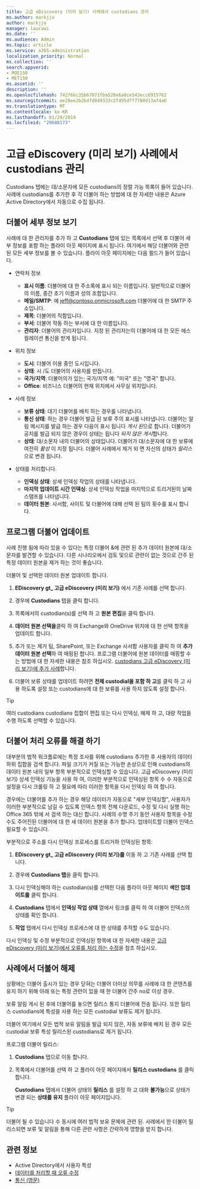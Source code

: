```yaml
---
title: 고급 eDiscovery (미리 보기) 사례에서 custodians 관리
ms.author: markjjo
author: markjjo
manager: laurawi
ms.date: ''
ms.audience: Admin
ms.topic: article
ms.service: o365-administration
localization_priority: Normal
ms.collection: ''
search.appverid:
- MOE150
- MET150
ms.assetid: ''
description: ''
ms.openlocfilehash: 742f6bc35b67071fba528e6a0ce543ecc6915762
ms.sourcegitcommit: ee28ee2b2bdfd049333c2f495d7f7780d13af4a6
ms.translationtype: MT
ms.contentlocale: ko-KR
ms.lasthandoff: 01/29/2019
ms.locfileid: "29608173"
---
```

# <a name="managing-custodians-in-an-advanced-ediscovery-preview-case"></a>고급 eDiscovery (미리 보기) 사례에서 custodians 관리

Custodians 탭에는 대/소문자에 모든 custodians의 정렬 가능 목록이 들어 있습니다. 사례에 custodians를 추가한 후 각 더불어 하는 방법에 대 한 자세한 내용은 Azure Active Directory에서 자동으로 수집 됩니다.

## <a name="viewing-custodian-details"></a>더불어 세부 정보 보기

사례에 대 한 관리자를 추가 하 고 **Custodians** 탭에 있는 목록에서 선택 후 더불어 세부 정보를 포함 하는 플라이 아웃 페이지에 표시 됩니다. 여기에서 해당 더불어와 관련 된 모든 세부 정보를 볼 수 있습니다. 플라이 아웃 페이지에는 다음 필드가 들어 있습니다.

- 연락처 정보

  - **표시 이름**: 더불어에 대 한 주소록에 표시 되는 이름입니다. 일반적으로 더불어의 이름, 중간 초기 이름과 성의 조합입니다.
  - **메일/SMTP**: 예 jeff@contoso.onmicrosoft.com 더불어에 대 한 SMTP 주소입니다.  
  - **제목**: 더불어의 직함입니다.
  - **부서**: 더불어 작동 하는 부서에 대 한 이름입니다.
  - **관리자**: 더불어의 관리자입니다. 지정 된 관리자는이 더불어에 대 한 모든 에스컬레이션 통신을 받게 됩니다.
  
- 위치 정보

  - **도시**: 더불어 이용 중인 도시입니다.
  - **상태**: 시 /도 더불어의 사용자를 만듭니다.
  - **국가/지역**: 더불어의가 있는; 국가/지역 예: "미국" 또는 "영국" 합니다.
  - **Office**: 비즈니스 더불어의 현재 위치에서 사무실 위치입니다.

- 사례 정보

  - **보류 상태**: 대기 더불어를 배치 하는 경우를 나타냅니다. 
  - **통신 상태**: 하는 경우 더불어 발급 된 보류 주의 표시를 나타냅니다. 더불어는 알림 메시지를 발급 하는 경우 다음이 표시 됩니다 *게시 된*으로 합니다. 더불어가 공지를 발급 되지 않은 경우이 상태는 됩니다 *되지 않은 게시*합니다. 
  - **상태**: 대/소문자 내의 더불어의 상태입니다. 더불어가 대/소문자에 대 한 보류에 여전히 *활성* 이 지정 됩니다. 더불어 사례에서 제거 되 면 자신의 상태가 *릴리스*으로 변경 됩니다. 

- 상태를 처리합니다.

  - **인덱싱 상태**: 상세 인덱싱 작업의 상태를 나타냅니다.  
  - **마지막 업데이트 시간 인덱싱**: 상세 인덱싱 작업을 마지막으로 트리거된의 날짜 스탬프를 나타냅니다.
  - **데이터 원본**: 사서함, 사이트 및 더불어에 대해 선택 된 팀의 횟수를 표시 합니다.

## <a name="updating-a-custodian"></a>프로그램 더불어 업데이트

사례 진행 됨에 따라 있을 수 있다는 특정 더불어 &에 관련 된 추가 데이터 원본에 대/소문자를 발견할 수 있습니다. 다른 시나리오에서 검토 및으로 관련이 없는 것으로 간주 된 특정 데이터 원본을 제거 하는 것이 좋습니다.

더불어 및 선택한 데이터 원본 업데이트 합니다.

1. **EDiscovery gt_ 고급 eDiscovery (미리 보기)** 에서 기존 사례를 선택 합니다.
  
2. 경우에 **Custodians** 탭을 클릭 합니다.
  
3. 목록에서의 custodian(s)를 선택 하 고 **원본 편집**을 클릭 합니다.
  
4. **데이터 원본 선택을**클릭 하 여 Exchange와 OneDrive 위치에 대 한 선택 항목을 업데이트 합니다.
  
5. 추가 또는 제거 팀, SharePoint, 또는 Exchange 사서함 사용자를 클릭 하 여 **추가 데이터 원본 선택**하 여 매핑된 합니다. 프로그램 더불어에 원본 데이터를 매핑할 수는 방법에 대 한 자세한 내용은 참조 하십시오. [custodians 고급 eDiscovery (미리 보기)에 추가 사례](add-custodians-to-case.md)합니다.
  
6. 더불어 보류 상태를 업데이트 하려면 **전체 custodial을 포함 하 고**를 클릭 하 고 사용 하도록 설정 또는 custodians에 대 한 보류를 사용 하지 않도록 설정 합니다.

> [!TIP]
> 여러 custodians custodians 집합이 편집 또는 다시 인덱싱, 해제 하 고, 대량 작업을 수행 하도록 선택할 수 있습니다.

## <a name="resolving-custodian-processing-errors"></a>더불어 처리 오류를 해결 하기

대부분의 법적 워크플로에는 특정 조사를 위해 custodians 추가한 후 사용자의 데이터 하위 집합을 검색 합니다. 파일 크기가 커질 또는 가능한 손상으로 인해 custodians의 데이터 원본 내의 일부 항목 부분적으로 인덱싱할 수 있습니다. 고급 eDiscovery (미리 보기) 상세 인덱싱 기능을 사용 하 여, 이러한 부분적으로 인덱싱된 항목 수 수 자동으로 설정을 다시 크롤링 하 고 필요에 따라 이러한 항목을 다시 인덱싱 하 여 합니다. 

경우에는 더불어를 추가 하는 경우 해당 데이터가 자동으로 "세부 인덱싱할", 사용자가 이러한 부분적으로 남길 수 있도록 인덱스 항목 전체 다운로드, 수정 및 다시 실행 하는 Office 365 밖에 서 검색 하는 대신 합니다. 사례의 수명 주기 동안 사용자 항목을 수정 수도 주어진된 더불어에 대 한 새 데이터 원본을 추가 합니다. 업데이트할 더불어 인덱스 필요할 수 있습니다. 

부분적으로 주소를 다시 인덱싱 프로세스를 트리거하 인덱싱된 항목:

1. **EDiscovery gt_ 고급 eDiscovery (미리 보기)를** 이동 하 고 기존 사례를 선택 합니다.

2. 경우에 **Custodians 탭**을 클릭 합니다. 

3. 다시 인덱싱해야 하는 custodian(s)를 선택한 다음 플라이 아웃 페이지 **색인 업데이트를** 클릭 합니다.

4. **Custodians** 탭에서 **인덱싱 작업 상태** 열에서 링크를 클릭 하 여 더불어 인덱스의 상태를 확인 합니다.  

5. **작업** 탭에서 다시 인덱싱 프로세스에 대 한 상태를 추적할 수도 있습니다.

다시 인덱싱 및 수정 부분적으로 인덱싱된 항목에 대 한 자세한 내용은 [고급 eDiscovery (미리 보기)에서 오류를 처리 하는 수정](processing-data-for-case.md)을 참조 하십시오.

## <a name="releasing-a-custodian-from-a-case"></a>사례에서 더불어 해제

상황에는 더불어 출시가 있는 경우 닫혀는 더불어 더이상 의무를 사례에 대 한 콘텐츠를 유지 하기 위해 아래 또는 특정 관련이 있을 때 한 더불어 간주 no로 이상 경우. 

보류 알림 게시 된 후에 더불어를 놓으면 릴리스 통지 더불어에 전송 됩니다. 또한 릴리스 custodians에 특성을 사용 하는 모든 custodial 보류도 제거 됩니다.

더불어 여기에서 모든 법적 보유 알림을 발급 되지 않은, 자동 보류에 배치 된 경우 모든 custodial 보류 특성 릴리스된 custodians로 제거 됩니다.  

프로그램 더불어 릴리스: 

1.  **Custodians** 탭으로 이동 합니다.

2.  목록에서 더불어를 선택 하 고 플라이 아웃 페이지에서 **릴리스 custodians** 를 클릭 합니다.

    **Custodians** 탭에서 더불어 상태의 **릴리스** 를 설정 하 고 대화 **불가능**으로 상태가 변경 되는 **상태를 유지** 플라이 아웃 페이지입니다. 

> [!TIP]
> 더불어 될 수 있습니다 수 동시에 여러 법적 보유 문제에 관련 된. 사례에서 한 더불어 릴리스되면 보류 및 알림을 통해 다른 관련 사항은 간략하게 영향을 받지 합니다.

## <a name="related-information"></a>관련 정보

 - Active Directory에서 사용자 특성 
 - [데이터를 처리할 때 오류 수정](error-remediation.md) 
 - [통신 (영문)](managing-custodian-communications.md)

